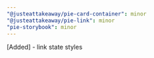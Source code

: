 ```yaml
---
"@justeattakeaway/pie-card-container": minor
"@justeattakeaway/pie-link": minor
"pie-storybook": minor
---
```


[Added] - link state styles
